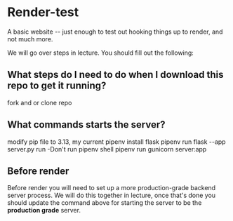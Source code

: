 # Render-test

A basic website -- just enough to test out hooking things up to render, and not much more.

We will go over steps in lecture. You should fill out the following:

## What steps do I need to do when I download this repo to get it running?

fork and or clone repo

## What commands starts the server?

modify pip file to 3.13, my current
pipenv install flask
pipenv run flask --app server.py run
-Don't run pipenv shell
pipenv run gunicorn server:app

## Before render

Before render you will need to set up a more production-grade backend server process. We will do this together in lecture, once that's done you should update the command above for starting the server to be the **production grade** server.
